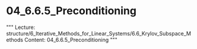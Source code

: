 # 04_6.6.5_Preconditioning

"""
Lecture: structure/6_Iterative_Methods_for_Linear_Systems/6.6_Krylov_Subspace_Methods
Content: 04_6.6.5_Preconditioning
"""

